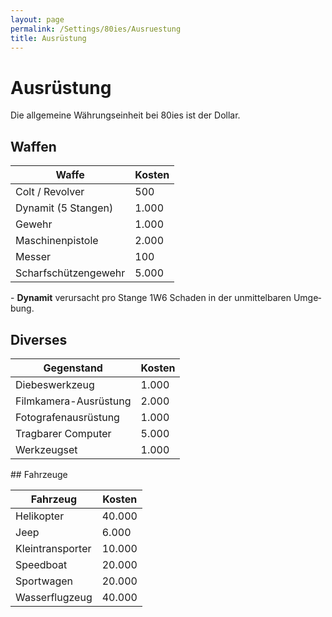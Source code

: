 ```yaml
---
layout: page
permalink: /Settings/80ies/Ausruestung
title: Ausrüstung
---
```


# Ausrüstung

Die allgemeine Währungseinheit bei 80ies ist der Dollar.

## Waffen

<table>
<thead>
<tr><th>Waffe</th><th>Kosten</th></tr>
</thead>
<tbody>
<tr><td>Colt / Revolver</td><td>500</td></tr>
<tr><td>Dynamit (5 Stangen)</td><td>1.000</td></tr>
<tr><td>Gewehr</td><td>1.000</td></tr>
<tr><td>Maschinenpistole</td><td>2.000</td></tr>
<tr><td>Messer</td><td>100</td></tr>
<tr><td>Scharfschützengewehr</td><td>5.000</td></tr>
</tbody>
</table>
- <strong>Dynamit</strong> verursacht pro Stange 1W6 Schaden in der unmittelbaren Umge&shy;bung.

## Diverses

<table>
<thead>
<tr><th>Gegenstand</th><th>Kosten</th></tr>
</thead>
<tbody>
<tr><td>Diebeswerkzeug</td><td>1.000</td></tr>
<tr><td>Filmkamera-Ausrüstung</td><td>2.000</td></tr>
<tr><td>Fotografenausrüstung</td><td>1.000</td></tr>
<tr><td>Tragbarer Computer</td><td>5.000</td></tr>
<tr><td>Werkzeugset</td><td>1.000</td></tr>
</tbody>
</table>
## Fahrzeuge

<table>
<thead>
<tr><th>Fahrzeug</th><th>Kosten</th></tr>
</thead>
<tbody>
<tr><td>Helikopter</td><td>40.000</td></tr>
<tr><td>Jeep</td><td>6.000</td></tr>
<tr><td>Kleintransporter</td><td>10.000</td></tr>
<tr><td>Speedboat</td><td>20.000</td></tr>
<tr><td>Sportwagen</td><td>20.000</td></tr>
<tr><td>Wasserflugzeug</td><td>40.000</td></tr>
</tbody>
</table>
